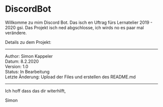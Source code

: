 # DiscordBot

Willkomme zu mim Discord Bot. Das isch en Uftrag fürs Lernatelier 2019 - 2020 gsi.
Das Projekt isch ned abgschlosse, ich wirds no es paar mal verändere.

Details zu dem Projekt:
________________________________________________
Author:	Simon Kappeler        
Datum:	8.2.2020      
Version:	1.0    
Status:	In Bearbeitung        
Letzte Änderung:	Upload der Files und erstellen
                 des README.md
________________________________________________

Ich hoff dass das dir witerhilft,

Simon
